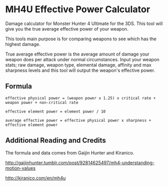 # MH4U Effective Power Calculator
Damage calculator for Monster Hunter 4 Ultimate for the 3DS. This tool will give you the true average effective power of your weapon.

This tools main purpose is for comparing weapons to see which has the highest damage.

True average effective power is the average amount of damage your weapon does per attack under normal circumstances. Input your weapon stats; raw damage, weapon type, elemental damage, affinity and max sharpness levels and this tool will output the weapon's effective power.

## Formula
```effective physical power = (weapon power x 1.25) x critical rate + weapon power + non-critical rate```

```effective element power = element power / 10```

```average effective power = effective physical power x sharpness + effective element power```

## Additional Reading and Credits
The formula and data comes from Gaijin Hunter and Kiranico.

http://gaijinhunter.tumblr.com/post/92814625497/mh4-understanding-motion-values

http://kiranico.com/en/mh4u

